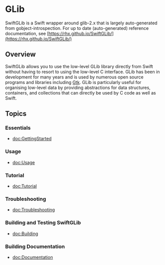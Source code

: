 # GLib

SwiftGLib is a Swift wrapper around glib-2.x that is largely auto-generated from gobject-introspection.
For up to date (auto-generated) reference documentation, see
[https://rhx.github.io/SwiftGLib/](https://rhx.github.io/SwiftGLib/)

## Overview

SwiftGLib allows you to use the low-level GLib library directly from Swift
without having to resort to using the low-level C interface.
GLib has been in development for many years and is used by numerous open source
programs and libraries including [Gtk](https://github.com/rhx/SwiftGtk).
GLib is particularly useful for organising low-level data by providing abstractions
for data structures, containers, and collections that can directly be used by C code
as well as Swift.

## Topics

### Essentials

- <doc:GettingStarted>

### Usage

- <doc:Usage>

### Tutorial

- <doc:Tutorial>

### Troubleshooting

- <doc:Troubleshooting>

### Building and Testing SwiftGLib

- <doc:Building>

### Building Documentation

- <doc:Documentation>
